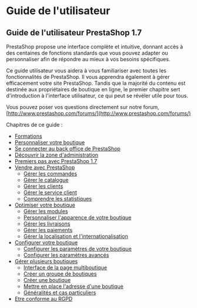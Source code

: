 # Guide de l'utilisateur

## Guide de l'utilisateur PrestaShop 1.7

PrestaShop propose une interface complète et intuitive, donnant accès à des centaines de fonctions standards que vous pouvez adapter ou personnaliser afin de répondre au mieux à vos besoins spécifiques.

Ce guide utilisateur vous aidera à vous familiariser avec toutes les fonctionnalités de PrestaShop. Il vous apprendra également à gérer efficacement votre site PrestaShop. Tandis que la majorité du contenu est destinée aux propriétaires de boutique en ligne, le premier chapitre sert d'introduction à l'interface utilisateur, ce qui peut se révéler utile pour tous.

Vous pouvez poser vos questions directement sur notre forum, [http://www.prestashop.com/forums/](http://www.prestashop.com/forums/)

Chapitres de ce guide :

* [Formations](formations.md)
* [Personnaliser votre boutique](personnaliser-votre-boutique.md)
* [Se connecter au back office de PrestaShop](se-connecter-au-back-office.md)
* [Découvrir la zone d'administration](decouvrir-la-zone-dadministration.md)
* [Premiers pas avec PrestaShop 1.7](premiers-pas-avec-prestashop-1.7.md)
* [Vendre avec PrestaShop](vendre-avec-prestashop/)
  * [Gérer les commandes](vendre-avec-prestashop/gerer-commandes/)
  * [Gérer le catalogue](vendre-avec-prestashop/gerer-catalogue/)
  * [Gérer les clients](vendre-avec-prestashop/gerer-clients/)
  * [Gérer le service client](vendre-avec-prestashop/gerer-service-client/)
  * [Comprendre les statistiques](vendre-avec-prestashop/comprendre-statistiques.md)
* [Optimiser votre boutique](optimiser-boutique/)
  * [Gérer les modules](optimiser-boutique/gerer-modules/)
  * [Personnaliser l'apparence de votre boutique](optimiser-boutique/personnaliser-apparence-boutique/)
  * [Gérer les livraisons](optimiser-boutique/gerer-livraisons/)
  * [Gérer les paiements](optimiser-boutique/gerer-paiements/)
  * [Gérer la localisation et l'internationalisation](optimiser-boutique/gerer-localisation-et-internationalisation/)
* [Configurer votre boutique](configurer-boutique/)
  * [Configurer les paramètres de votre boutique](configurer-boutique/configurer-parametres-boutique/)
  * [Configurer les paramètres avancés](configurer-boutique/parametres-avances/)
* [Gérer plusieurs boutiques](gerer-plusieurs-boutiques/)
  * [Interface de la page multiboutique](gerer-plusieurs-boutiques/interface-page-multiboutique.md)
  * [Créer un groupe de boutiques](gerer-plusieurs-boutiques/creer-groupe-de-boutiques.md)
  * [Créer une boutique](gerer-plusieurs-boutiques/creer-une-boutique.md)
  * [Mettre en place l'adresse d'une boutique](gerer-plusieurs-boutiques/mettre-en-place-url-boutique.md)
  * [Généralités et cas particuliers](gerer-plusieurs-boutiques/generalites-et-cas-particuliers.md)
* [Etre conforme au RGPD](etre-conforme-au-rgpd.md)

